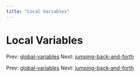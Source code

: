 ```yaml
---
title: "Local Variables"
---
```


# Local Variables

Prev: [global-variables](global-variables.md)
Next: [jumping-back-and-forth](jumping-back-and-forth.md)

Prev: [global-variables](global-variables.md)
Next: [jumping-back-and-forth](jumping-back-and-forth.md)
